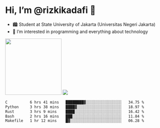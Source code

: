 # Hi, I’m @rizkikadafi 👋
- 🏙 Student at State University of Jakarta (Universitas Negeri Jakarta)
- 👀 I’m interested in programming and everything about technology
<img height="180em" src="https://github-readme-stats.vercel.app/api?username=rizkikadafi&show_icons=true&hide_border=true&&count_private=true&include_all_commits=true" />
<img src="https://github-readme-stats.vercel.app/api/top-langs/?username=rizkikadafi&show_icons=true&hide_border=true&&count_private=true&include_all_commits=true" />

<!--START_SECTION:waka-->

```txt
C          6 hrs 41 mins   ████████▓░░░░░░░░░░░░░░░░   34.75 %
Python     3 hrs 38 mins   ████▓░░░░░░░░░░░░░░░░░░░░   18.97 %
Rust       3 hrs 9 mins    ████░░░░░░░░░░░░░░░░░░░░░   16.42 %
Bash       2 hrs 16 mins   ███░░░░░░░░░░░░░░░░░░░░░░   11.84 %
Makefile   1 hr 12 mins    █▓░░░░░░░░░░░░░░░░░░░░░░░   06.28 %
```

<!--END_SECTION:waka-->

<!---
rizkikadafi/rizkikadafi is a ✨ special ✨ repository because its `README.md` (this file) appears on your GitHub profile.
You can click the Preview link to take a look at your changes.
--->
